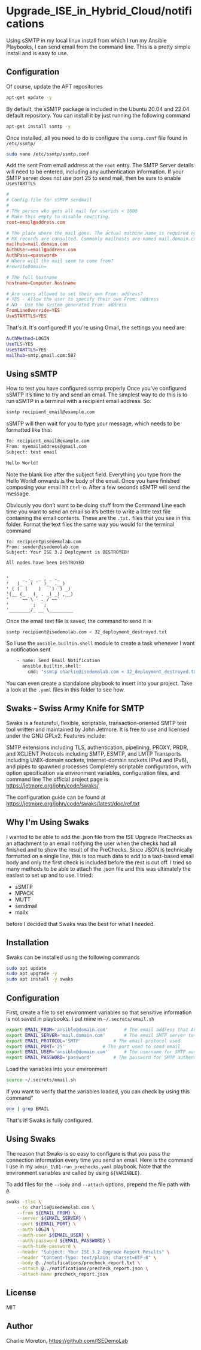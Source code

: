 # Upgrade_ISE_in_Hybrid_Cloud/notifications

Using sSMTP in my local linux install from which I run my Ansible Playbooks, I can send email from the command line. This is a pretty simple install and is easy to use.

## Configuration

Of course, update the APT repositories

```sh
apt-get update -y
```

By default, the sSMTP package is included in the Ubuntu 20.04 and 22.04 default repository. You can install it by just running the following command

```sh
apt-get install ssmtp -y
```

Once installed, all you need to do is configure the `ssmtp.conf` file found in  `/etc/ssmtp/`

```sh
sudo nano /etc/ssmtp/ssmtp.conf
```

Add the sent From email address at the `root` entry.  The SMTP Server details will need to be entered, including any authentication information.  If your SMTP server does not use port 25 to send mail, then be sure to enable `UseSTARTTLS`

```ssmtp.conf
#
# Config file for sSMTP sendmail
#
# The person who gets all mail for userids < 1000
# Make this empty to disable rewriting.
root=email@address.com

# The place where the mail goes. The actual machine name is required no
# MX records are consulted. Commonly mailhosts are named mail.domain.com
mailhub=mail.domain.com
AuthUser=email@address.com
AuthPass=<password>
# Where will the mail seem to come from?
#rewriteDomain=

# The full hostname
hostname=Computer.hostname

# Are users allowed to set their own From: address?
# YES - Allow the user to specify their own From: address
# NO - Use the system generated From: address
FromLineOverride=YES
UseSTARTTLS=YES
```

That's it.  It's configured!  If you're using Gmail, the settings you need are:

```sh
AuthMethod=LOGIN
UseTLS=YES
UseSTARTTLS=YES
mailhub=smtp.gmail.com:587
```

## Using sSMTP

How to test you have configured ssmtp properly
Once you’ve configured sSMTP it’s time to try and send an email. The simplest way to do this is to run sSMTP in a terminal with a recipient email address. So:

```sh
ssmtp recipient_email@example.com
```

sSMTP will then wait for you to type your message, which needs to be formatted like this:

```sh
To: recipient_email@example.com
From: myemailaddress@gmail.com
Subject: test email

Hello World!
```

Note the blank like after the subject field. Everything you type from the Hello World! onwards is the body of the email. Once you have finished composing your email hit `Ctrl-D`. After a few seconds sSMTP will send the message.

Obviously you don’t want to be doing stuff from the Command Line each time you want to send an email so it’s better to write a little text file containing the email contents. These are the `.txt.` files that you see in this folder.  Format the text files the same way you would for the terminal command

```vba
To: recipient@isedemolab.com
From: sender@isedemolab.com
Subject: Your ISE 3.2 Deployment is DESTROYED!

All nodes have been DESTROYED


'     _ ._  _ , _ ._     
'   (_ ` ( `  )_  .__)   
' ( (  (    )   `)  ) _)
'(__ (_   (_ . _) _) ,__)
'    `~~`\ ` . /`~~`     
'         ;   ;          
'________/_ __ \_________
```

Once the email text file is saved, the command to send it is

```sh
ssmtp recipient@isedemolab.com < 32_deployment_destroyed.txt
```

So I use the `ansible.builtin.shell` module to create a task whenever I want a notification sent

```sh
    - name: Send Email Notification
      ansible.builtin.shell:
        cmd: "ssmtp charlie@isedemolab.com < 32_deployment_destroyed.txt"
```

You can even create a standalone playbook to insert into your project.  Take a look at the `.yaml` files in this folder to see how.

## Swaks - Swiss Army Knife for SMTP

Swaks is a featureful, flexible, scriptable, transaction-oriented SMTP test tool written and maintained by John Jetmore. It is free to use and licensed under the GNU GPLv2. Features include:

SMTP extensions including TLS, authentication, pipelining, PROXY, PRDR, and XCLIENT
Protocols including SMTP, ESMTP, and LMTP
Transports including UNIX-domain sockets, internet-domain sockets (IPv4 and IPv6), and pipes to spawned processes
Completely scriptable configuration, with option specification via environment variables, configuration files, and command line
The official project page is https://jetmore.org/john/code/swaks/.

The configuration guide can be found at https://jetmore.org/john/code/swaks/latest/doc/ref.txt

## Why I'm Using Swaks

I wanted to be able to add the .json file from the ISE Upgrade PreChecks as an attachment to an email notifying the user when the checks had all finished and to show the result of the PreChecks.  Since JSON is technically formatted on a single line, this is too much data to add to a taxt-based email body and only the first check is included before the rest is cut off.  I tried so many methods to be able to attach the .json file and this was ultimately the easiest to set up and to use.  I tried:

- sSMTP
- MPACK
- MUTT
- sendmail
- mailx

before I decided that Swaks was the best for what I needed.

## Installation

Swaks can be installed using the following commands

```sh
sudo apt update
sudo apt upgrade -y
sudo apt install -y swaks
```

## Configuration

First, create a file to set environment variables so that sensitive information is not saved in playbooks.  I put mine in `~/.secrets/email.sh`

```sh
export EMAIL_FROM='ansible@domain.com'		# The email address that Ansible will use to SEND
export EMAIL_SERVER='mail.domain.com'		# The email SMTP server to use
export EMAIL_PROTOCOL='SMTP'			# The email protocol used
export EMAIL_PORT='25'				# The port used to send email
export EMAIL_USER='ansible@domain.com'		# The username for SMTP authentication
export EMAIL_PASSWORD='password'		# The password for SMTP authentication
```

Load the variables into your environment

```sh
source ~/.secrets/email.sh
```

If you want to verify that the variables loaded, you can check by using this command"

```sh
env | grep EMAIL
```

That's it!  Swaks is fully configured.

## Using Swaks

The reason that Swaks is so easy to configure is that you pass the connection information every time you send an email.  Here is the command I use in my `admin_1\01-run_prechecks.yaml` playbook.  Note that the environment variables are called by using `${VARIABLE}`.

To add files for the `--body` and `--attach` options, prepend the file path with `@`.

```sh
swaks -tlsc \
    --to charlie@isedemolab.com \
    --from ${EMAIL_FROM} \
    --server ${EMAIL_SERVER} \
    --port ${EMAIL_PORT} \
    --auth LOGIN \
    --auth-user ${EMAIL_USER} \
    --auth-password ${EMAIL_PASSWORD} \
    --auth-hide-password \
    --header "Subject: Your ISE 3.2 Upgrade Report Results" \
    --header "Content-Type: text/plain; charset=UTF-8" \
    --body @../notifications/precheck_report.txt \
    --attach @../notifications/precheck_report.json \
    --attach-name precheck_report.json
```

## License

MIT

## Author

Charlie Moreton, <https://github.com/ISEDemoLab>